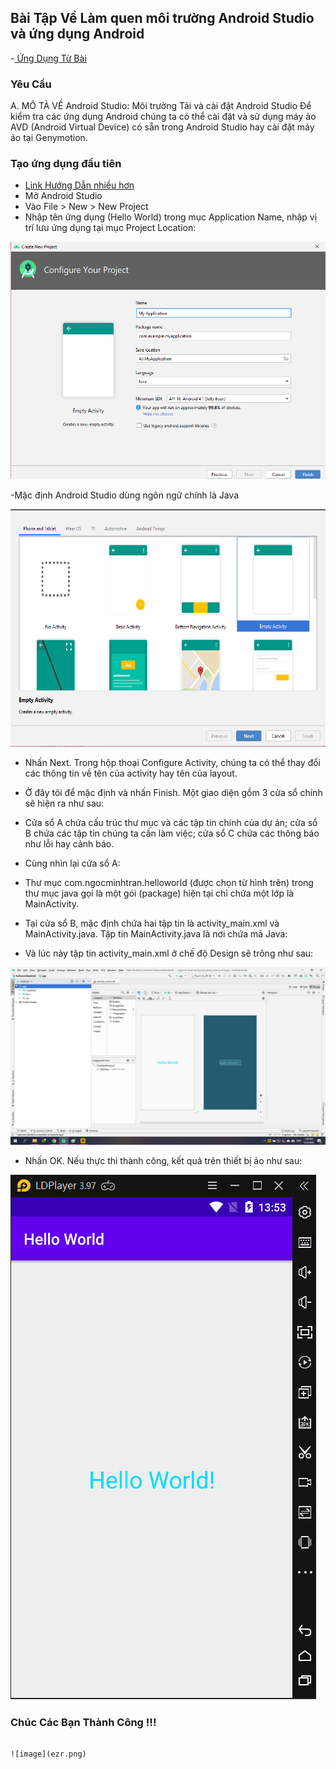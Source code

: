 ## Bài Tập Về Làm quen môi trường Android Studio và ứng dụng Android

-<a href= "https://ngocminhtran.com/2018/06/28/lap-trinh-android-dung-android-studio-3-x/"> Ứng Dụng Từ Bài</a>

### Yêu Cầu
A. MÔ TẢ VỀ Android Studio:
Môi trường
Tải và cài đặt Android Studio
Để kiểm tra các ứng dụng Android chúng ta có thể cài đặt và sử dụng máy ảo AVD (Android Virtual Device) có sẵn trong Android Studio hay cài đặt máy ảo tại Genymotion.
### Tạo ứng dụng đầu tiên
- <a href="https://www.youtube.com/watch?v=AVyxX9WsCVQ&feature=emb_logo">Link Hướng Dẫn nhiều hơn</a>
- Mở Android Studio
- Vào File > New > New Project
- Nhập tên ứng dụng (Hello World) trong mục Application Name, nhập vị trí lưu ứng dụng tại mục Project Location:

![image](android1.png)

-Mặc định Android Studio dùng ngôn ngữ chính là Java

![image](android2.png)



- Nhấn Next. Trong hộp thoại Configure Activity, chúng ta có thể thay đổi các thông tin về tên của activity hay tên của layout. 
- Ở đây tôi để mặc định và nhấn Finish. Một giao diện gồm 3 cửa sổ chính sẽ hiện ra như sau:

- Cửa sổ A chứa cấu trúc thư mục và các tập tin chính của dự án; cửa sổ B chứa các tập tin chúng ta cần làm việc; cửa sổ C chứa các thông báo như lỗi hay cảnh báo.
- Cùng nhìn lại cửa sổ A:

- Thư mục com.ngocminhtran.helloworld (được chọn từ hình trên) trong thư mục java gọi là một gói (package) hiện tại chỉ chứa một lớp là MainActivity.

- Tại cửa sổ B, mặc định chứa hai tập tin là activity_main.xml và MainActivity.java. Tập tin MainActivity.java là nơi chứa mã Java:

- Và lúc này tập tin activity_main.xml ở chế độ Design sẽ trông như sau:

![image](Untitled5.png)

- Nhấn OK. Nếu thực thi thành công, kết quả trên thiết bị ảo như sau:

![image](Untitled6.png)


### Chúc Các Bạn Thành Công !!!


                                                                                                                        ![image](ezr.png)
                                                                                                                  
